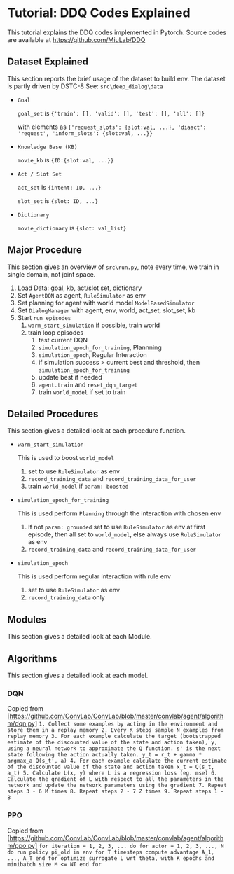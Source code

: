 # Tutorial: DDQ Codes Explained
  This tutorial explains the DDQ codes implemented in Pytorch.
  Source codes are available at https://github.com/MiuLab/DDQ

## Dataset Explained
  This section reports the brief usage of the dataset to build env.
  The dataset is partly driven by DSTC-8
  See: `src\deep_dialog\data`
  
  * `Goal` 
  
      `goal_set` is `{'train': [], 'valid': [], 'test': [], 'all': []}`
      
      with elements as `{'request_slots': {slot:val, ...}, 'diaact': 'request', 'inform_slots': {slot:val, ...}}`

  * `Knowledge Base (KB)` 
  
      `movie_kb` is `{ID:{slot:val, ...}}`
  
  * `Act / Slot Set` 
  
      `act_set` is `{intent: ID, ...}`
      
      `slot_set` is `{slot: ID, ...}`

  * `Dictionary`
  
      `movie_dictionary` is `{slot: val_list}`

## Major Procedure
  This section gives an overview of `src\run.py`, note every time, we train in single domain, not joint space.
  
  1. Load Data: goal, kb, act/slot set, dictionary
  2. Set `AgentDQN` as agent, `RuleSimulator` as env  
  3. Set planning for agent with world model `ModelBasedSimulator`
  4. Set `DialogManager` with agent, env, world, act_set, slot_set, kb
  5. Start `run_episodes`
      1. `warm_start_simulation` if possible, train world
      2. train loop episodes
          1. test current DQN 
          2. `simulation_epoch_for_training`, Plannning
          3. `simulation_epoch`, Regular Interaction 
          4. if simulation success > current best and threshold, then `simulation_epoch_for_training`
          5. update best if needed
          6. `agent.train` and `reset_dqn_target`
          7. train `world_model` if set to train
  
## Detailed Procedures
  This section gives a detailed look at each procedure function.
  
  * `warm_start_simulation` 
  
      This is used to boost `world_model`
      1. set to use `RuleSimulator` as env
      2. `record_training_data` and `record_training_data_for_user` 
      3. train `world_model` if `param: boosted`
  
  * `simulation_epoch_for_training` 
  
      This is used perform `Planning` through the interaction with chosen env
      1. If not `param: grounded` set to use `RuleSimulator` as env at first episode, then all set to `world_model`, 
      else always use `RuleSimulator` as env
      2. `record_training_data` and `record_training_data_for_user` 
  
  * `simulation_epoch` 
  
      This is used perform regular interaction with rule env
      1. set to use `RuleSimulator` as env
      2. `record_training_data` only


## Modules 
  This section gives a detailed look at each Module.

 
## Algorithms 
  This section gives a detailed look at each model.

### DQN
  Copied from [https://github.com/ConvLab/ConvLab/blob/master/convlab/agent/algorithm/dqn.py]
    ```
    1. Collect some examples by acting in the environment and store them in a replay memory
    2. Every K steps sample N examples from replay memory
    3. For each example calculate the target (bootstrapped estimate of the discounted value of the state and action taken), y, using a neural network to approximate the Q function. s' is the next state following the action actually taken.
            y_t = r_t + gamma * argmax_a Q(s_t', a)
    4. For each example calculate the current estimate of the discounted value of the state and action taken
            x_t = Q(s_t, a_t)
    5. Calculate L(x, y) where L is a regression loss (eg. mse)
    6. Calculate the gradient of L with respect to all the parameters in the network and update the network parameters using the gradient
    7. Repeat steps 3 - 6 M times
    8. Repeat steps 2 - 7 Z times
    9. Repeat steps 1 - 8
    ```
    
### PPO
  Copied from [https://github.com/ConvLab/ConvLab/blob/master/convlab/agent/algorithm/ppo.py]
    ```
    for iteration = 1, 2, 3, ... do
        for actor = 1, 2, 3, ..., N do
            run policy pi_old in env for T timesteps
            compute advantage A_1, ..., A_T
        end for
        optimize surrogate L wrt theta, with K epochs and minibatch size M <= NT
    end for
    ```
